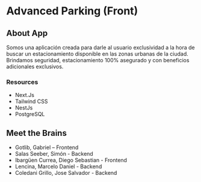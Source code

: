 # Advanced Parking (Front)

## About App

<p>Somos una aplicación creada para darle al usuario exclusividad a la hora de buscar un estacionamiento disponible en las zonas urbanas de la ciudad. Brindamos seguridad, estacionamiento 100% asegurado y con beneficios adicionales exclusivos.</p>

### Resources

- Next.Js
- Tailwind CSS
- NestJs
- PostgreSQL

## Meet the Brains

- Gotlib, Gabriel – Frontend
- Salas Seeber, Simón - Backend
- Ibargüen Currea, Diego Sebastian - Frontend
- Lencina, Marcelo Daniel - Backend
- Coledani Grillo, Jose Salvador - Backend
